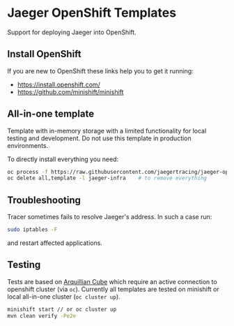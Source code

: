 # Jaeger OpenShift Templates

Support for deploying Jaeger into OpenShift.

## Install OpenShift
If you are new to OpenShift these links help you to get it running:
* https://install.openshift.com/
* https://github.com/minishift/minishift

## All-in-one template
Template with in-memory storage with a limited functionality for local testing and development. 
Do not use this template in production environments.

To directly install everything you need:
```bash
oc process -f https://raw.githubusercontent.com/jaegertracing/jaeger-openshift/<version>/all-in-one/jaeger-all-in-one-template.yml | oc create -f -
oc delete all,template -l jaeger-infra    # to remove everything
```

## Troubleshooting
Tracer sometimes fails to resolve Jaeger's address. In such a case run:
```bash
sudo iptables -F
```
and restart affected applications.

## Testing
Tests are based on [Arquillian Cube](http://arquillian.org/arquillian-cube/) which require an active connection to
openshift cluster (via `oc`). Currently all templates are tested on minishift or local all-in-one cluster (`oc cluster
up`).

```bash
minishift start // or oc cluster up
mvn clean verify -Pe2e
```
